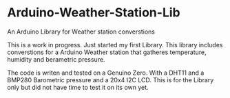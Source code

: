 # Arduino-Weather-Station-Lib
An Arduino Library for Weather station converstions

This is a work in progress. Just started my first Library.
This library includes converstions for a Arduino Weather station that gatheres temperature, humidity and berametric pressure.

The code is writen and tested on a Genuino Zero. With a DHT11 and a BMP280 Barometric pressure and a 20x4 I2C LCD.
This is for the Library only but did not have time to test it on its own yet.

